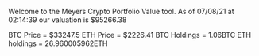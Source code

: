 Welcome to the Meyers Crypto Portfolio Value tool. 
As of 07/08/21 at 02:14:39 our valuation is $95266.38 

BTC Price = $33247.5
 ETH Price = $2226.41
BTC Holdings = 1.06BTC
 ETH holdings = 26.960005962ETH 
